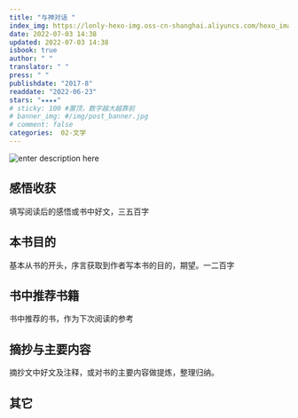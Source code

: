 ```yaml
---
title: "与神对话 "
index_img: https://lonly-hexo-img.oss-cn-shanghai.aliyuncs.com/hexo_images/与神对话_/1656830471201.png
date: 2022-07-03 14:38
updated: 2022-07-03 14:38
isbook: true
author: " "
translator: " "
press: " "
publishdate: "2017-8"
readdate: "2022-06-23"
stars: "★★★★" 
# sticky: 100 #置顶，数字越大越靠前
# banner_img: #/img/post_banner.jpg
# comment: false
categories:  02-文学
---
```

![enter description here]()
## 感悟收获
填写阅读后的感悟或书中好文，三五百字
<!--more-->

## 本书目的
基本从书的开头，序言获取到作者写本书的目的，期望。一二百字
## 书中推荐书籍
书中推荐的书，作为下次阅读的参考
## 摘抄与主要内容
摘抄文中好文及注释，或对书的主要内容做提炼，整理归纳。
## 其它

